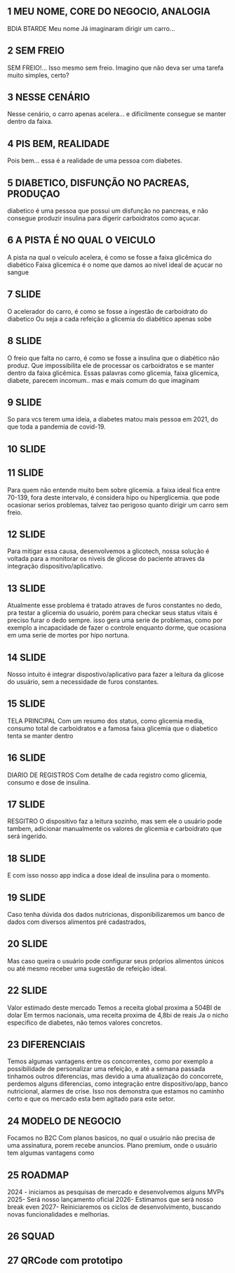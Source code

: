 ## 1 MEU NOME, CORE DO NEGOCIO, ANALOGIA  
BDIA
BTARDE
Meu nome
Já imaginaram dirigir um carro...




## 2 SEM FREIO 
SEM FREIO!...
Isso mesmo sem freio.
 Imagino que não deva ser uma tarefa muito simples, certo? 
## 3 NESSE CENÁRIO 
Nesse cenário, o carro apenas acelera... e dificilmente consegue se manter dentro da faixa.
## 4 PIS BEM, REALIDADE
Pois bem... essa é a realidade de uma pessoa com diabetes.
## 5 DIABETICO, DISFUNÇÃO NO PACREAS, PRODUÇAO
diabetico é uma pessoa que possui um disfunção no pancreas, e não consegue produzir insulina para digerir carboidratos como açucar.
## 6 A PISTA É NO QUAL O VEICULO
A pista na qual o veículo acelera, é como se fosse a faixa glicêmica do diabético
Faixa glicemica é o nome que damos ao nivel ideal de açucar no sangue

## 7 SLIDE
O acelerador do carro, é como se fosse a ingestão de carboidrato do diabetico
Ou seja a cada refeição a glicemia do diabético apenas sobe
## 8 SLIDE
O freio que falta no carro, é como se fosse a insulina que o diabético não produz.
Que impossibilita ele de processar os carboidratos e se manter dentro da faixa glicêmica.
Essas palavras como glicemia, faixa glicemica, diabete, parecem incomum.. mas e mais comum do que imaginam
## 9 SLIDE
So para vcs terem uma ideia, a diabetes matou mais pessoa em 2021, do que toda a pandemia de covid-19.
## 10 SLIDE

## 11 SLIDE
Para quem não entende muito bem sobre glicemia. a faixa ideal fica entre 70-139, fora deste intervalo, é considera hipo ou hiperglicemia. que pode ocasionar serios problemas, talvez tao perigoso quanto dirigir um carro sem freio.
## 12 SLIDE
Para mitigar essa causa, desenvolvemos a glicotech, nossa solução é voltada para a monitorar os niveis de glicose do paciente atraves da integração dispositivo/aplicativo.

## 13 SLIDE
Atualmente esse problema é tratado atraves de furos constantes no dedo, pra testar a glicemia do usuário, porém para checkar seus status vitais é preciso furar o dedo sempre. isso gera uma serie de problemas, como por exemplo a incapacidade de fazer o controle enquanto dorme, que ocasiona em uma serie de mortes por hipo nortuna.

## 14 SLIDE
Nosso intuito é integrar dispostivo/aplicativo para fazer a leitura da glicose do usuário, sem a necessidade de furos constantes.

## 15 SLIDE
TELA PRINCIPAL
Com um resumo dos status, como glicemia media, consumo total de carboidratos e a famosa faixa glicemia que o diabetico tenta se manter dentro

## 16 SLIDE 
DIARIO DE REGISTROS
Com detalhe de cada registro como glicemia, consumo e dose de insulina.

## 17 SLIDE
RESGITRO
O dispositivo faz a leitura sozinho, mas sem ele o usuário pode tambem, adicionar manualmente os valores de glicemia e carboidrato que será ingerido.

## 18 SLIDE
E com isso nosso app indica a dose ideal de insulina para o momento.

## 19 SLIDE
Caso tenha dúvida dos dados nutricionas, disponibilizaremos um banco de dados com diversos alimentos pré cadastrados,


## 20 SLIDE
Mas caso queira o usuário pode configurar seus próprios alimentos únicos ou até mesmo receber uma sugestão de refeição ideal.

## 22 SLIDE
Valor estimado deste mercado
Temos a receita global proxima a 504BI de dolar
Em termos nacionais, uma receita proxima de 4,8bi de reais
Ja o nicho especifico de diabetes, não temos valores concretos.

## 23 DIFERENCIAIS
Temos algumas vantagens entre os concorrentes, como por exemplo a possibilidade de personalizar uma refeição, e até a semana passada tinhamos outros diferencias, mas devido a uma atualização do concorrete, perdemos alguns diferencias, como integração entre dispositivo/app, banco nutricional, alarmes de crise.
Isso nos demonstra que estamos no caminho certo e que os mercado esta bem agitado para este setor.

## 24 MODELO DE NEGOCIO
Focamos no B2C
Com planos basicos, no qual o usuário não precisa de uma assinatura, porem recebe anuncios.
Plano premium, onde o usuário tem algumas vantagens como

## 25 ROADMAP
2024 - iniciamos as pesquisas de mercado e desenvolvemos alguns MVPs
2025- Será nosso lançamento oficial
2026- Estimamos que será nosso break even
2027- Reiniciaremos os ciclos de desenvolvimento, buscando novas funcionalidades e melhorias.

## 26 SQUAD

## 27 QRCode com prototipo


